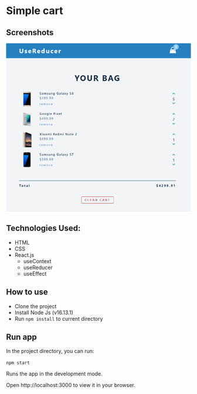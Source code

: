 # Simple cart

## Screenshots

![Screenshot](./screenshot.png)

## Technologies Used:
- HTML
- CSS
- React.js
   - useContext
   - useReducer
   - useEffect

## How to use
- Clone the project
- Install Node Js (v16.13.1)
- Run `npm install` to current directory

## Run app
In the project directory, you can run:

`npm start`

Runs the app in the development mode.

Open http://localhost:3000 to view it in your browser.
